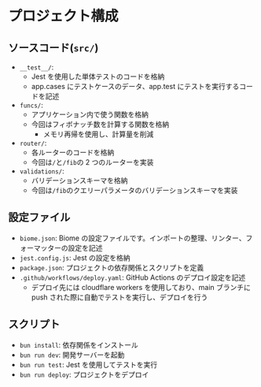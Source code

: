 # プロジェクト構成

## ソースコード(`src/`)

- `__test__/`:
  - Jest を使用した単体テストのコードを格納
  - app.cases にテストケースのデータ、app.test にテストを実行するコードを記述
- `funcs/`:
  - アプリケーション内で使う関数を格納
  - 今回はフィボナッチ数を計算する関数を格納
    - メモリ再帰を使用し、計算量を削減
- `router/`:
  - 各ルーターのコードを格納
  - 今回は`/`と`/fib`の 2 つのルーターを実装
- `validations/`:
  - バリデーションスキーマを格納
  - 今回は`/fib`のクエリーパラメータのバリデーションスキーマを実装

## 設定ファイル

- `biome.json`: Biome の設定ファイルです。インポートの整理、リンター、フォーマッターの設定を記述
- `jest.config.js`: Jest の設定を格納
- `package.json`: プロジェクトの依存関係とスクリプトを定義
- `.github/workflows/deploy.yaml`: GitHub Actions のデプロイ設定を記述
  - デプロイ先には cloudflare workers を使用しており、main ブランチに push された際に自動でテストを実行し、デプロイを行う

## スクリプト

- `bun install`: 依存関係をインストール
- `bun run dev`: 開発サーバーを起動
- `bun run test`: Jest を使用してテストを実行
- `bun run deploy`: プロジェクトをデプロイ
